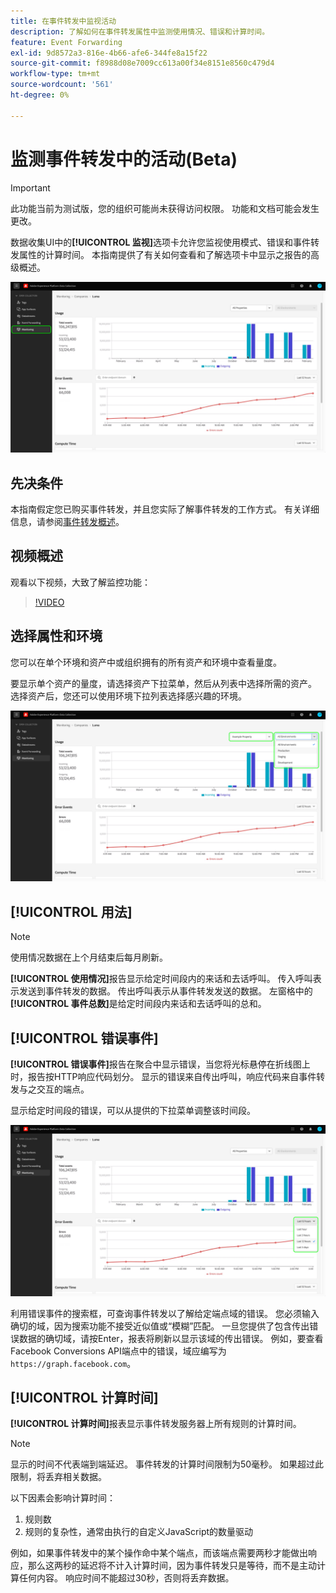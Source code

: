 ```yaml
---
title: 在事件转发中监视活动
description: 了解如何在事件转发属性中监测使用情况、错误和计算时间。
feature: Event Forwarding
exl-id: 9d8572a3-816e-4b66-afe6-344fe8a15f22
source-git-commit: f8988d08e7009cc613a00f34e8151e8560c479d4
workflow-type: tm+mt
source-wordcount: '561'
ht-degree: 0%

---
```


# 监测事件转发中的活动(Beta)

>[!IMPORTANT]
>
>此功能当前为测试版，您的组织可能尚未获得访问权限。 功能和文档可能会发生更改。

数据收集UI中的&#x200B;**[!UICONTROL 监视]**&#x200B;选项卡允许您监视使用模式、错误和事件转发属性的计算时间。 本指南提供了有关如何查看和了解选项卡中显示之报告的高级概述。

![图像在数据收集UI中显示监视选项卡](../../images/ui/event-forwarding/monitoring/monitoring-tab.png)

## 先决条件

本指南假定您已购买事件转发，并且您实际了解事件转发的工作方式。 有关详细信息，请参阅[事件转发概述](./overview.md)。

## 视频概述

观看以下视频，大致了解监控功能：

>[!VIDEO](https://video.tv.adobe.com/v/3411265?quality=12&learn=on&captions=chi_hans)

## 选择属性和环境

您可以在单个环境和资产中或组织拥有的所有资产和环境中查看量度。

要显示单个资产的量度，请选择资产下拉菜单，然后从列表中选择所需的资产。 选择资产后，您还可以使用环境下拉列表选择感兴趣的环境。

![图像显示UI中的属性环境下拉菜单](../../images/ui/event-forwarding/monitoring/property-environment.png)

## [!UICONTROL 用法]

>[!NOTE]
>
>使用情况数据在上个月结束后每月刷新。

**[!UICONTROL 使用情况]**&#x200B;报告显示给定时间段内的来话和去话呼叫。 传入呼叫表示发送到事件转发的数据。 传出呼叫表示从事件转发发送的数据。 左窗格中的&#x200B;**[!UICONTROL 事件总数]**&#x200B;是给定时间段内来话和去话呼叫的总和。

## [!UICONTROL 错误事件]

**[!UICONTROL 错误事件]**&#x200B;报告在聚合中显示错误，当您将光标悬停在折线图上时，报告按HTTP响应代码划分。 显示的错误来自传出呼叫，响应代码来自事件转发与之交互的端点。

显示给定时间段的错误，可以从提供的下拉菜单调整该时间段。

![显示错误事件报告时间段下拉菜单的图像](../../images/ui/event-forwarding/monitoring/error-time.png)

利用错误事件的搜索框，可查询事件转发以了解给定端点域的错误。 您必须输入确切的域，因为搜索功能不接受近似值或“模糊”匹配。 一旦您提供了包含传出错误数据的确切域，请按Enter，报表将刷新以显示该域的传出错误。 例如，要查看Facebook Conversions API端点中的错误，域应编写为`https://graph.facebook.com`。

## [!UICONTROL 计算时间]

**[!UICONTROL 计算时间]**&#x200B;报表显示事件转发服务器上所有规则的计算时间。

>[!NOTE]
>
>显示的时间不代表端到端延迟。 事件转发的计算时间限制为50毫秒。 如果超过此限制，将丢弃相关数据。

以下因素会影响计算时间：

1. 规则数
2. 规则的复杂性，通常由执行的自定义JavaScript的数量驱动

例如，如果事件转发中的某个操作命中某个端点，而该端点需要两秒才能做出响应，那么这两秒的延迟将不计入计算时间，因为事件转发只是等待，而不是主动计算任何内容。 响应时间不能超过30秒，否则将丢弃数据。

